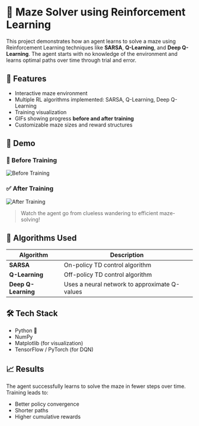 # 🧠 Maze Solver using Reinforcement Learning

This project demonstrates how an agent learns to solve a maze using Reinforcement Learning techniques like **SARSA**, **Q-Learning**, and **Deep Q-Learning**. The agent starts with no knowledge of the environment and learns optimal paths over time through trial and error.

## 🚀 Features

- Interactive maze environment
- Multiple RL algorithms implemented: SARSA, Q-Learning, Deep Q-Learning
- Training visualization
- GIFs showing progress **before and after training**
- Customizable maze sizes and reward structures

## 🎥 Demo

### 🔁 Before Training
![Before Training](path/to/before_training.gif)

### ✅ After Training
![After Training](path/to/after_training.gif)

> Watch the agent go from clueless wandering to efficient maze-solving!

## 🧪 Algorithms Used

| Algorithm        | Description |
|------------------|-------------|
| **SARSA**        | On-policy TD control algorithm |
| **Q-Learning**   | Off-policy TD control algorithm |
| **Deep Q-Learning** | Uses a neural network to approximate Q-values |

## 🛠️ Tech Stack

- Python 🐍
- NumPy
- Matplotlib (for visualization)
- TensorFlow / PyTorch (for DQN)


## 📈 Results

The agent successfully learns to solve the maze in fewer steps over time. Training leads to:
- Better policy convergence
- Shorter paths
- Higher cumulative rewards

